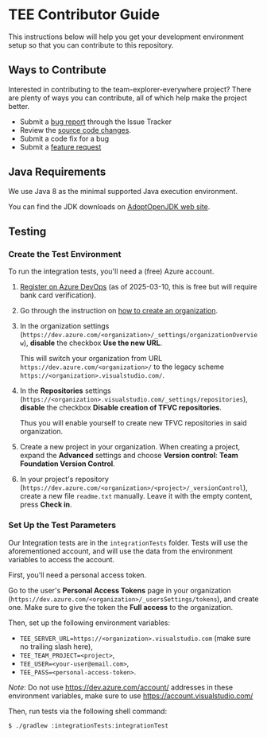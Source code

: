 # TEE Contributor Guide
This instructions below will help you get your development environment setup so that you can contribute to this repository.

## Ways to Contribute
Interested in contributing to the team-explorer-everywhere project? There are plenty of ways you can contribute, all of which help make the project better.
* Submit a [bug report](https://github.com/JetBrains/team-explorer-everywhere/issues/new) through the Issue Tracker
* Review the [source code changes](https://github.com/JetBrains/team-explorer-everywhere/pulls).
* Submit a code fix for a bug
* Submit a [feature request](https://github.com/JetBrains/team-explorer-everywhere/issues/new)

## Java Requirements
We use Java 8 as the minimal supported Java execution environment.

You can find the JDK downloads on [AdoptOpenJDK web site][adoptopenjdk].

Testing
-------
### Create the Test Environment
To run the integration tests, you'll need a (free) Azure account.

1. [Register on Azure DevOps][azure.free] (as of 2025-03-10, this is free but will require bank card verification).
2. Go through the instruction on [how to create an organization][azure.organization].
3. In the organization settings (`https://dev.azure.com/<organization>/_settings/organizationOverview`), **disable** the checkbox **Use the new URL**.

   This will switch your organization from URL `https://dev.azure.com/<organization>/` to the legacy scheme `https://<organization>.visualstudio.com/`.
4. In the **Repositories** settings (`https://<organization>.visualstudio.com/_settings/repositories`), **disable** the checkbox **Disable creation of TFVC repositories**.

   Thus you will enable yourself to create new TFVC repositories in said organization.
5. Create a new project in your organization. When creating a project, expand the **Advanced** settings and choose **Version control**: **Team Foundation Version Control**.
6. In your project's repository (`https://dev.azure.com/<organization>/<project>/_versionControl`), create a new file `readme.txt` manually. Leave it with the empty content, press **Check in**.

### Set Up the Test Parameters
Our Integration tests are in the `integrationTests` folder.
Tests will use the aforementioned account, and will use the data from the environment variables to access the account.

First, you'll need a personal access token.

Go to the user's **Personal Access Tokens** page in your organization
(`https://dev.azure.com/<organization>/_usersSettings/tokens`),
and create one.
Make sure to give the token the **Full access** to the organization.

Then, set up the following environment variables:
- `TEE_SERVER_URL=https://<organization>.visualstudio.com` (make sure no trailing slash here),
- `TEE_TEAM_PROJECT=<project>`,
- `TEE_USER=<your-user@email.com>`,
- `TEE_PASS=<personal-access-token>`.

_Note_: Do not use https://dev.azure.com/account/ addresses in these environment variables, make sure to use https://account.visualstudio.com/

Then, run tests via the following shell command:
```console
$ ./gradlew :integrationTests:integrationTest
```

[adoptopenjdk]: https://adoptopenjdk.net/
[azure.free]: https://azure.microsoft.com/en-us/free/
[azure.organization]: https://learn.microsoft.com/en-us/azure/devops/organizations/accounts/create-organization?view=azure-devops
